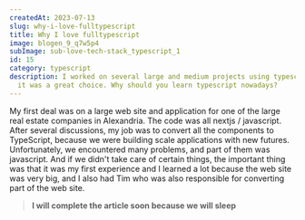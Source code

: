 ```yaml
---
createdAt: 2023-07-13
slug: why-i-love-fulltypescript
title: Why I love fulltypescript
image: blogen_9_q7w5p4
subImage: sub-love-tech-stack_typescript_1
id: 15
category: typescript
description: I worked on several large and medium projects using typescript and
  it was a great choice. Why should you learn typescript nowadays?
---
```

My first deal was on a large web site and application for one of the large real estate companies in Alexandria. The code was all nextjs / javascript. After several discussions, my job was to convert all the components to TypeScript, because we were building scale applications with new futures. Unfortunately, we encountered many problems, and part of them was javascript. And if we didn't take care of certain things, the important thing was that it was my first experience and I learned a lot because the web site was very big, and I also had Tim who was also responsible for converting part of the web site.

> **I will complete the article soon because we will sleep**